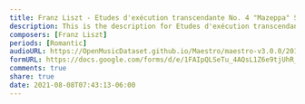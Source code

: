 ```yaml
---
title: Franz Liszt - Etudes d'exécution transcendante No. 4 "Mazeppa" S.139/4 (1)
description: This is the description for Etudes d'exécution transcendante No. 4 "Mazeppa" S.139/4 by Franz Liszt
composers: [Franz Liszt]
periods: [Romantic]
audioURL: https://OpenMusicDataset.github.io/Maestro/maestro-v3.0.0/2017/MIDI-Unprocessed_045_PIANO045_MID--AUDIO-split_07-06-17_Piano-e_2-01_wav--4.midi
formURL: https://docs.google.com/forms/d/e/1FAIpQLSeTu_4AQsL1Z6e9tjUhR_kKORYyT5M7fTfNKuDs2G5Mme-y7g/viewform
comments: true
share: true
date: 2021-08-08T07:43:13-06:00
---
```

